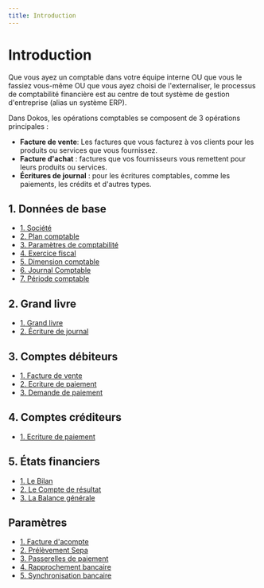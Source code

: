 ```yaml
---
title: Introduction
---
```


# Introduction

Que vous ayez un comptable dans votre équipe interne OU que vous le fassiez vous-même OU que vous ayez choisi de l'externaliser, le processus de comptabilité financière est au centre de tout système de gestion d'entreprise (alias un système ERP).

Dans Dokos, les opérations comptables se composent de 3 opérations principales :

- **Facture de vente**: Les factures que vous facturez à vos clients pour les produits ou services que vous fournissez.
- **Facture d'achat** : factures que vos fournisseurs vous remettent pour leurs produits ou services.
- **Écritures de journal** : pour les écritures comptables, comme les paiements, les crédits et d'autres types.

## 1. Données de base

- [1. Société](/dokos/parametrage/societe)
- [2. Plan comptable](/dokos/parametrage/plan-comptable)
- [3. Paramètres de comptabilité](/dokos/comptabilite/parametres-comptabilite)
- [4. Exercice fiscal](/dokos/comptabilite/exercice-fiscal)
- [5. Dimension comptable](/dokos/comptabilite/dimensions-comptables)
- [6. Journal Comptable](/dokos/comptabilite/journal-comptable)
- [7. Période comptable](/dokos/comptabilite/periode-comptable)


## 2. Grand livre

- [1. Grand livre](/dokos/comptabilite/rapports/grand-livre)
- [2. Écriture de journal](/dokos/comptabilite/ecriture-journal)


## 3. Comptes débiteurs

- [1. Facture de vente](/dokos/ventes/facture-de-vente)
- [2. Ecriture de paiement](/dokos/comptabilite/ecriture-paiements)
- [3. Demande de paiement](/dokos/ventes/demande-de-paiement)


## 4. Comptes créditeurs

- [1. Ecriture de paiement](/dokos/comptabilite/ecriture-paiements)


## 5. États financiers

- [1. Le Bilan](/dokos/comptabilite/rapports/bilan)
- [2. Le Compte de résultat](/dokos/comptabilite/rapports/compte-de-resultat)
- [3. La Balance générale](/dokos/comptabilite/rapports/balance-generale)


## Paramètres

- [1. Facture d'acompte](/dokos/ventes/facture-de-vente#facture-dacompte)
- [2. Prélèvement Sepa](/dokos/comptabilite/prelevement-sepa)
- [3. Passerelles de paiement](/dokos/comptabilite/passerelles-paiements)
- [4. Rapprochement bancaire](/dokos/comptabilite/rapprochement-bancaire)
- [5. Synchronisation bancaire](/dokos/comptabilite/synchronisation-bancaire)